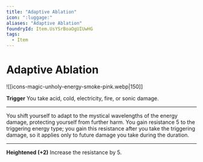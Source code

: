 ```yaml
---
title: "Adaptive Ablation"
icon: ":luggage:"
aliases: "Adaptive Ablation"
foundryId: Item.UsYSrBoaOgUIUwHG
tags:
  - Item
---
```


# Adaptive Ablation
![[icons-magic-unholy-energy-smoke-pink.webp|150]]

**Trigger** You take acid, cold, electricity, fire, or sonic damage.

* * *

You shift yourself to adapt to the mystical wavelengths of the energy damage, protecting yourself from further harm. You gain resistance 5 to the triggering energy type; you gain this resistance after you take the triggering damage, so it applies only to future damage you take during the duration.

* * *

**Heightened (+2)** Increase the resistance by 5.

